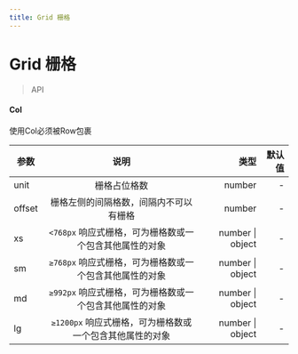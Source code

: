 ```yaml
---
title: Grid 栅格
---
```


# Grid 栅格

> API

#### Col
使用Col必须被Row包裹

| 参数           | 说明           | 类型   | 默认值 |
| ------------- |:-------------:| -----:|-----:|
| unit  |   栅格占位格数   | number   |   -   |
| offset  |   栅格左侧的间隔格数，间隔内不可以有栅格   | number   |   -   |
| xs  |   `<768px` 响应式栅格，可为栅格数或一个包含其他属性的对象  | number &#124; object   |   -   |
| sm  |   `≥768px` 响应式栅格，可为栅格数或一个包含其他属性的对象  | number &#124; object   |   -   |
| md  |   `≥992px` 响应式栅格，可为栅格数或一个包含其他属性的对象  | number &#124; object   |   -   |
| lg  |   `≥1200px` 响应式栅格，可为栅格数或一个包含其他属性的对象  | number &#124; object   |   -   |